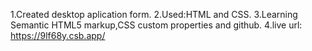 1.Created desktop aplication form.
2.Used:HTML and CSS.
3.Learning Semantic HTML5 markup,CSS custom properties and github.
4.live url: https://9lf68y.csb.app/ 
